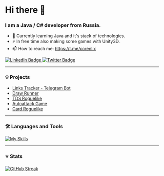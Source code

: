 # Hi there 👋

### I am a Java / C# developer from Russia.
- 📖 Currently learning Java and it's stack of technologies.
- ⚡ In free time also making some games with Unity3D.
- 📫 How to reach me: https://t.me/corenlix

<a href="https://t.me/corenlix">
    <img src="https://img.shields.io/badge/Telegram-blue?style=for-the-badge&logo=telegram&logoColor=white" alt="LinkedIn Badge"/>
  </a>

 <a href="mailto:corenlix@gmail.com">
    <img src="https://img.shields.io/badge/Gmail-blue?style=for-the-badge&logo=gmail&logoColor=white" alt="Twitter Badge"/>
  </a>
  
  --- 

### 💡 Projects
- [Links Tracker - Telegram Bot](https://github.com/Corenlix/tinkoff-java-course)
- [Draw Runner](https://github.com/Corenlix/TestHC)
- [TDS Roguelike](https://github.com/Corenlix/roguelike-tds-continue)
- [Autoattack Game](https://github.com/Corenlix/Autoattack-game)
- [Card Roguelike](https://github.com/Corenlix/SlaveTheSpire)
---
  
### 🛠️ Languages and Tools
[![My Skills](https://skillicons.dev/icons?i=unity,cs,python,java,spring,hibernate,postgresql,kafka,rabbitmq,maven,docker,git,html,bootstrap,js,jquery,linux,latex)](https://skillicons.dev)

---

### ⭐ Stats
[![GitHub Streak](http://github-readme-streak-stats.herokuapp.com?user=Corenlix&theme=dark&background=000000)](https://git.io/streak-stats)
